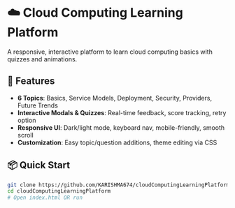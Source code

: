 # ☁️ Cloud Computing Learning Platform

A responsive, interactive platform to learn cloud computing basics with quizzes and animations.

## 🚀 Features
- **6 Topics**: Basics, Service Models, Deployment, Security, Providers, Future Trends
- **Interactive Modals & Quizzes**: Real-time feedback, score tracking, retry option
- **Responsive UI**: Dark/light mode, keyboard nav, mobile-friendly, smooth scroll
- **Customization**: Easy topic/question additions, theme editing via CSS

## 📦 Quick Start
```bash
git clone https://github.com/KARISHMA674/cloudComputingLearningPlatform.git
cd cloudComputingLearningPlatform
# Open index.html OR run
```
